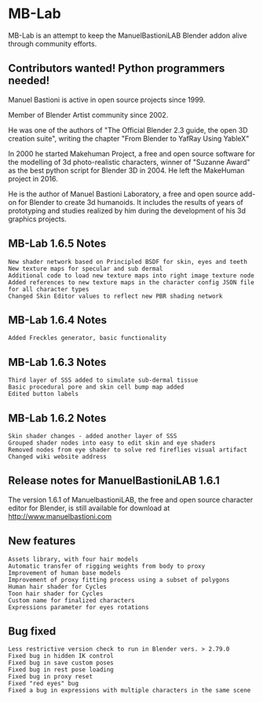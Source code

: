 # MB-Lab

MB-Lab is an attempt to keep the ManuelBastioniLAB Blender addon alive through community efforts.

## Contributors wanted! Python programmers needed!

Manuel Bastioni is active in open source projects since 1999.

Member of Blender Artist community since 2002.

He was one of the authors of "The Official Blender 2.3 guide, the open 3D creation suite", writing the chapter "From Blender to YafRay Using YableX"

In 2000 he started Makehuman Project, a free and open source software for the modelling of 3d photo-realistic characters, winner of "Suzanne Award" as the best python script for Blender 3D in 2004. He left the MakeHuman project in 2016.

He is the author of Manuel Bastioni Laboratory, a free and open source add-on for Blender to create 3d humanoids. It includes the results of years of prototyping and studies realized by him during the development of his 3d graphics projects.

## MB-Lab 1.6.5 Notes

    New shader network based on Principled BSDF for skin, eyes and teeth
    New texture maps for specular and sub dermal
    Additional code to load new texture maps into right image texture node
    Added references to new texture maps in the character config JSON file for all character types
    Changed Skin Editor values to reflect new PBR shading network


## MB-Lab 1.6.4 Notes

    Added Freckles generator, basic functionality

## MB-Lab 1.6.3 Notes

    Third layer of SSS added to simulate sub-dermal tissue
    Basic procedural pore and skin cell bump map added
    Edited button labels

## MB-Lab 1.6.2 Notes

    Skin shader changes - added another layer of SSS
    Grouped shader nodes into easy to edit skin and eye shaders
    Removed nodes from eye shader to solve red fireflies visual artifact
    Changed wiki website address

## Release notes for ManuelBastioniLAB 1.6.1

The version 1.6.1 of ManuelbastioniLAB, the free and open source character editor for Blender, is still available for download at http://www.manuelbastioni.com

## New features

    Assets library, with four hair models
    Automatic transfer of rigging weights from body to proxy
    Improvement of human base models
    Improvement of proxy fitting process using a subset of polygons
    Human hair shader for Cycles
    Toon hair shader for Cycles
    Custom name for finalized characters
    Expressions parameter for eyes rotations

## Bug fixed

    Less restrictive version check to run in Blender vers. > 2.79.0
    Fixed bug in hidden IK control
    Fixed bug in save custom poses
    Fixed bug in rest pose loading
    Fixed bug in proxy reset
    Fixed "red eyes" bug
    Fixed a bug in expressions with multiple characters in the same scene

